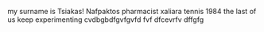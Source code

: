my surname is Tsiakas!
Nafpaktos
pharmacist 
xaliara
tennis
1984
the last of us
keep experimenting
cvdbgbdfgvfgvfd
fvf
dfcevrfv
dffgfg
